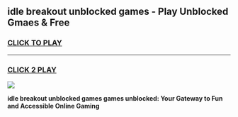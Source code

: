 
## idle breakout unblocked games - Play Unblocked Gmaes & Free
<h3>
<a href="https://news.freeplayer.one?title=idle_breakout_unblocked_games&ref=23F">CLICK TO PLAY</a></h3>
<hr>

<h3>
<a href="https://news.freeplayer.one?title=idle_breakout_unblocked_games&ref=23F">CLICK 2 PLAY</a>
  
</h3>

<a href="https://news.freeplayer.one?title=idle_breakout_unblocked_games&ref=23F/"><img src="https://clearcache.store/games.png"></a>


**idle breakout unblocked games games unblocked: Your Gateway to Fun and Accessible Online Gaming**
